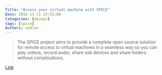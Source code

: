 ```yaml
---
Title: "Access your virtual machine with SPICE"
Date: 2016-11-11 15:53:00
Categories: [devops]
tags: [spice]
Authors: sedlav
---
```


> The SPICE project aims to provide a complete open source solution for remote access to virtual machines in a seamless way so you can play videos, record audio, share usb devices and share folders without complications.

[Link](https://www.spice-space.org/index.html)
